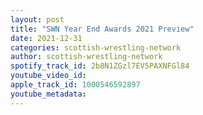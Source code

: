 ```yaml
---
layout: post
title: "SWN Year End Awards 2021 Preview"
date: 2021-12-31
categories: scottish-wrestling-network
author: scottish-wrestling-network
spotify_track_id: 2b8N1ZGzl7EV5PAXNFGl84
youtube_video_id: 
apple_track_id: 1000546592897
youtube_metadata: 
---
```

